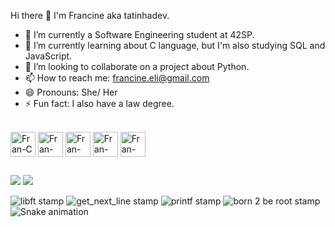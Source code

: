 Hi there 👋 I'm Francine aka tatinhadev.

- 🔭 I’m currently a Software Engineering student at 42SP.
- 🌱 I’m currently learning about C language, but I'm also studying SQL and JavaScript.
- 👯 I’m looking to collaborate on a project about Python. 
- 📫 How to reach me: francine.eli@gmail.com
- 😄 Pronouns: She/ Her
- ⚡ Fun fact: I also have a law degree.
  

<div style="display: inline_block"><br>
  <image align="center" alt="Fran-C" heigh="30" width="40" src="https://github.com/devicons/devicon/blob/master/icons/c/c-original.svg">
  <image align="center" alt="Fran-PostgreSQL" heigh="30" width="40" src="https://cdn.jsdelivr.net/gh/devicons/devicon/icons/postgresql/postgresql-original.svg" />
    <image align="center" alt="Fran-JavaScript" heigh="30" width="40" src="https://cdn.jsdelivr.net/gh/devicons/devicon/icons/javascript/javascript-original.svg" />
   <image align="center" alt="Fran-HTML" heigh="30" width="40" src="https://cdn.jsdelivr.net/gh/devicons/devicon/icons/html5/html5-original-wordmark.svg" />
   <image align="center" alt="Fran-CSS" heigh="30" width="40" src="https://cdn.jsdelivr.net/gh/devicons/devicon/icons/css3/css3-original-wordmark.svg" />
</div>

##

<div>
  <a href= "francine.eli@gmail.com"><img src="https://img.shields.io/badge/Gmail-D14836?style=for-the-badge&logo=gmail&logoColor=white" target="_blank"></a>
  <a href="https://www.linkedin.com/in/francine-eli-barbosa" target="_blank"><img src="https://img.shields.io/badge/LinkedIn-0077B5?style=for-the-badge&logo=linkedin&logoColor=white"></a>
</div>

![libft stamp](https://game.42sp.org.br/static/assets/achievements/libftm.png)
![get_next_line stamp](https://game.42sp.org.br/static/assets/achievements/get_next_linem.png)
![printf stamp](https://game.42sp.org.br/static/assets/achievements/ft_printfe.png)
![born 2 be root stamp](https://game.42sp.org.br/static/assets/achievements/born2berootm.png)
![Snake animation](https://github.com/francineeli/francineeli/blob/output/github-contribution-grid-snake.svg)


          
          

